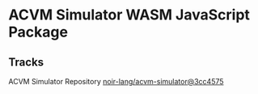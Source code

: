 # ACVM Simulator WASM JavaScript Package

## Tracks
ACVM Simulator Repository [noir-lang/acvm-simulator@3cc4575](https://github.com/noir-lang/acvm-simulator/tree/3cc4575d83434dfe0294360487138202ca68f516)